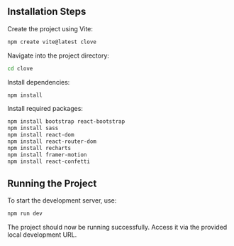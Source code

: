 ## Installation Steps

Create the project using Vite:

```bash
npm create vite@latest clove
```

Navigate into the project directory:

```bash
cd clove
```

Install dependencies:
```bash
npm install
```

Install required packages:
```bash
npm install bootstrap react-bootstrap
npm install sass
npm install react-dom
npm install react-router-dom
npm install recharts
npm install framer-motion
npm install react-confetti
```

## Running the Project

To start the development server, use:
```bash
npm run dev
```

The project should now be running successfully. Access it via the provided local development URL.
